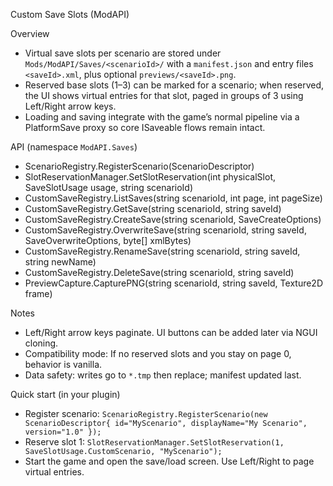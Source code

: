 Custom Save Slots (ModAPI)

Overview
- Virtual save slots per scenario are stored under `Mods/ModAPI/Saves/<scenarioId>/` with a `manifest.json` and entry files `<saveId>.xml`, plus optional `previews/<saveId>.png`.
- Reserved base slots (1–3) can be marked for a scenario; when reserved, the UI shows virtual entries for that slot, paged in groups of 3 using Left/Right arrow keys.
- Loading and saving integrate with the game’s normal pipeline via a PlatformSave proxy so core ISaveable flows remain intact.

API (namespace `ModAPI.Saves`)
- ScenarioRegistry.RegisterScenario(ScenarioDescriptor)
- SlotReservationManager.SetSlotReservation(int physicalSlot, SaveSlotUsage usage, string scenarioId)
- CustomSaveRegistry.ListSaves(string scenarioId, int page, int pageSize)
- CustomSaveRegistry.GetSave(string scenarioId, string saveId)
- CustomSaveRegistry.CreateSave(string scenarioId, SaveCreateOptions)
- CustomSaveRegistry.OverwriteSave(string scenarioId, string saveId, SaveOverwriteOptions, byte[] xmlBytes)
- CustomSaveRegistry.RenameSave(string scenarioId, string saveId, string newName)
- CustomSaveRegistry.DeleteSave(string scenarioId, string saveId)
- PreviewCapture.CapturePNG(string scenarioId, string saveId, Texture2D frame)

Notes
- Left/Right arrow keys paginate. UI buttons can be added later via NGUI cloning.
- Compatibility mode: If no reserved slots and you stay on page 0, behavior is vanilla.
- Data safety: writes go to `*.tmp` then replace; manifest updated last.

Quick start (in your plugin)
- Register scenario: `ScenarioRegistry.RegisterScenario(new ScenarioDescriptor{ id="MyScenario", displayName="My Scenario", version="1.0" });`
- Reserve slot 1: `SlotReservationManager.SetSlotReservation(1, SaveSlotUsage.CustomScenario, "MyScenario");`
- Start the game and open the save/load screen. Use Left/Right to page virtual entries.
